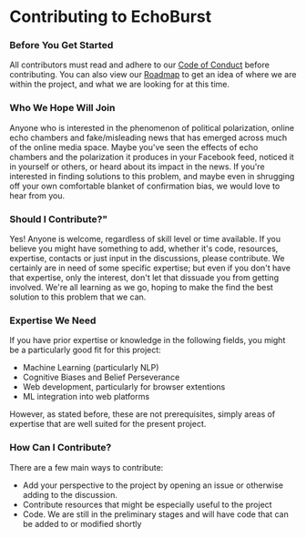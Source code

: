 # Contributing to EchoBurst

### Before You Get Started
All contributors must read and adhere to our [Code of Conduct](https://github.com/TyJK/EchoBurst/blob/master/CODE_OF_CONDUCT.md) before contributing. You can also view our [Roadmap](https://github.com/TyJK/EchoBurst/issues/2) to get an idea of where we are within the project, and what we are looking for at this time. 

### Who We Hope Will Join
Anyone who is interested in the phenomenon of political polarization, online echo chambers and fake/misleading news that has emerged across much of the online media space. Maybe you've seen the effects of echo chambers and the polarization it produces in your Facebook feed, noticed it in yourself or others, or heard about its impact in the news. If you're interested in finding solutions to this problem, and maybe even in shrugging off your own comfortable blanket of confirmation bias, we would love to hear from you.

### Should I Contribute?"
Yes! Anyone is welcome, regardless of skill level or time available. If you believe you might have something to add, whether it's code, resources, expertise, contacts or just input in the discussions, please contribute. We certainly are in need of some specific expertise; but even if you don't have that expertise, only the interest, don't let that dissuade you from getting involved. We're all learning as we go, hoping to make the find the best solution to this problem that we can. 

### Expertise We Need
If you have prior expertise or knowledge in the following fields, you might be a particularly good fit for this project:  

* Machine Learning (particularly NLP)
* Cognitive Biases and Belief Perseverance
* Web development, particularly for browser extentions
* ML integration into web platforms

However, as stated before, these are not prerequisites, simply areas of expertise that are well suited for the present project.

### How Can I Contribute?
There are a few main ways to contribute: 
* Add your perspective to the project by opening an issue or otherwise adding to the discussion.
* Contribute resources that might be especially useful to the project
* Code. We are still in the preliminary stages and will have code that can be added to or modified shortly
